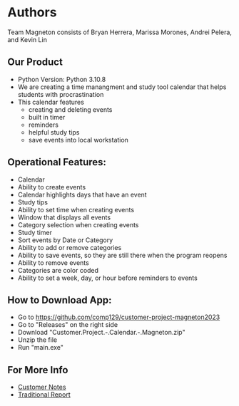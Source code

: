 
# Authors
Team Magneton consists of Bryan Herrera, Marissa Morones, Andrei Pelera, and Kevin Lin

## Our Product
- Python Version: Python 3.10.8
- We are creating a time manangment and study tool calendar that helps students with procrastination
- This calendar features
  - creating and deleting events
  - built in timer
  - reminders
  - helpful study tips
  - save events into local workstation
 
## Operational Features:
- Calendar
- Ability to create events
- Calendar highlights days that have an event
- Study tips
- Ability to set time when creating events
- Window that displays all events
- Category selection when creating events
- Study timer
- Sort events by Date or Category
- Ability to add or remove categories
- Ability to save events, so they are still there when the program reopens
- Ability to remove events
- Categories are color coded
- Ability to set a week, day, or hour before reminders to events

## How to Download App:    
- Go to https://github.com/comp129/customer-project-magneton2023
- Go to "Releases" on the right side
- Download "Customer.Project.-.Calendar.-.Magneton.zip"
- Unzip the file
- Run "main.exe"

## For More Info    
- [Customer Notes](customerNotes.md)
- [Traditional Report](TraditionalReport.md)
